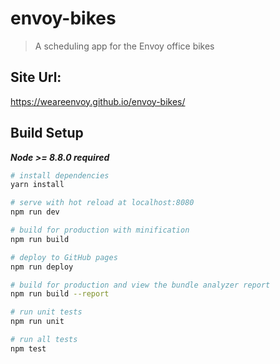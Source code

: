 # envoy-bikes

> A scheduling app for the Envoy office bikes

## Site Url:
 https://weareenvoy.github.io/envoy-bikes/

## Build Setup

***Node >= 8.8.0 required***

``` bash
# install dependencies
yarn install

# serve with hot reload at localhost:8080
npm run dev

# build for production with minification
npm run build

# deploy to GitHub pages
npm run deploy

# build for production and view the bundle analyzer report
npm run build --report

# run unit tests
npm run unit

# run all tests
npm test
```
